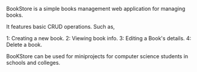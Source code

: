 BookStore is a simple books management web application for managing books.

It features basic CRUD operations. Such as,

1: Creating a new book.
2: Viewing book info.
3: Editing a Book's details.
4: Delete a book.


BooKStore can be used for miniprojects for computer science students in schools and colleges.
